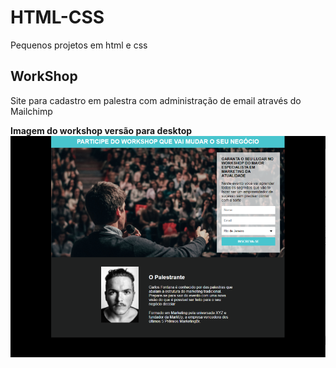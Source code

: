 # HTML-CSS
 Pequenos projetos em html e css

## WorkShop
 Site para cadastro em palestra com administração de email através do Mailchimp

**Imagem do workshop versão para desktop**
![WorkShopDesktop](https://github.com/Igorsouza1/HTML-CSS/blob/main/WorkShop/ImagesProject/WorkshopImage563.png)

